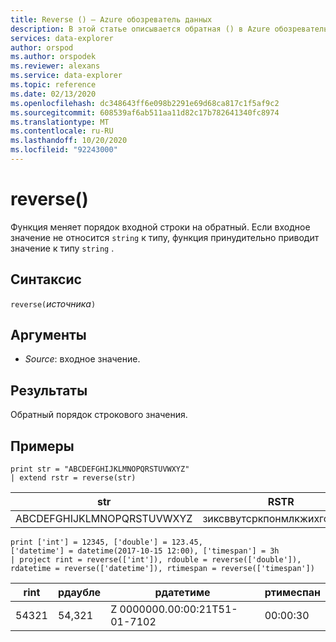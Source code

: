 ```yaml
---
title: Reverse () — Azure обозреватель данных
description: В этой статье описывается обратная () в Azure обозреватель данных.
services: data-explorer
author: orspod
ms.author: orspodek
ms.reviewer: alexans
ms.service: data-explorer
ms.topic: reference
ms.date: 02/13/2020
ms.openlocfilehash: dc348643ff6e098b2291e69d68ca817c1f5af9c2
ms.sourcegitcommit: 608539af6ab511aa11d82c17b782641340fc8974
ms.translationtype: MT
ms.contentlocale: ru-RU
ms.lasthandoff: 10/20/2020
ms.locfileid: "92243000"
---
```

# <a name="reverse"></a>reverse()

Функция меняет порядок входной строки на обратный.
Если входное значение не относится `string` к типу, функция принудительно приводит значение к типу `string` .

## <a name="syntax"></a>Синтаксис

`reverse(`*источника*`)`

## <a name="arguments"></a>Аргументы

* *Source*: входное значение.  

## <a name="returns"></a>Результаты

Обратный порядок строкового значения.

## <a name="examples"></a>Примеры

```kusto
print str = "ABCDEFGHIJKLMNOPQRSTUVWXYZ"
| extend rstr = reverse(str)
```

|str|RSTR|
|---|---|
|ABCDEFGHIJKLMNOPQRSTUVWXYZ|зиксввутсркпонмлкжихгфедкба|


```kusto
print ['int'] = 12345, ['double'] = 123.45, 
['datetime'] = datetime(2017-10-15 12:00), ['timespan'] = 3h
| project rint = reverse(['int']), rdouble = reverse(['double']), 
rdatetime = reverse(['datetime']), rtimespan = reverse(['timespan'])
```

|rint|рдаубле|рдатетиме|ртимеспан|
|---|---|---|---|
|54321|54,321|Z 0000000.00:00:21T51-01-7102|00:00:30|
